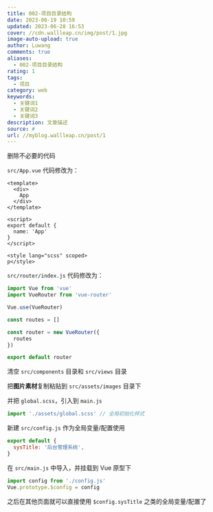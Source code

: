 ```yaml
---
title: 002-项目目录结构
date: 2023-06-19 10:59
updated: 2023-06-28 16:53
cover: //cdn.wallleap.cn/img/post/1.jpg
image-auto-upload: true
author: Luwang
comments: true
aliases:
  - 002-项目目录结构
rating: 1
tags:
  - 项目
category: web
keywords:
  - 关键词1
  - 关键词2
  - 关键词3
description: 文章描述
source: #
url: //myblog.wallleap.cn/post/1
---
```


删除不必要的代码

`src/App.vue` 代码修改为：

```vue
<template>
  <div>
    App
  </div>
</template>

<script>
export default {
  name: 'App'
}
</script>

<style lang="scss" scoped>
p</style>
```

`src/router/index.js` 代码修改为：

```js
import Vue from 'vue'
import VueRouter from 'vue-router'

Vue.use(VueRouter)

const routes = []

const router = new VueRouter({
  routes
})

export default router
```

清空 `src/components` 目录和 `src/views` 目录

把**图片素材**复制粘贴到 `src/assets/images` 目录下

并把 `global.scss`，引入到 `main.js`

```js
import './assets/global.scss' // 全局初始化样式
```

新建 `src/config.js` 作为全局变量/配置使用

```js
export default {
  sysTitle: '后台管理系统',
}
```

在 `src/main.js` 中导入，并挂载到 Vue 原型下

```js
import config from './config.js'
Vue.prototype.$config = config
```

之后在其他页面就可以直接使用 `$config.sysTitle` 之类的全局变量/配置了
